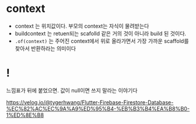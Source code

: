 # context

- context 는 위치값이다. 부모의 context는 자식이 물려받는다
- buildcontext 는 retuen되는 scafolld 같은 거의 것이 아니라 build 된 것이다.
- `.of(context)` 는 주어진 context에서 위로 올라가면서 가장 가까운 scaffold를 찾아서 반환하라는 의미이다

# !

느낌표가 뒤에 붙었으면. 값이 null이면 쓰지 말라는 이야기다

https://velog.io/@tygerhwang/Flutter-Firebase-Firestore-Database-%EC%82%AC%EC%9A%A9%ED%95%B4-%EB%B3%B4%EA%B8%B0-1%ED%8E%B8
